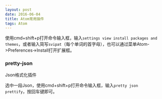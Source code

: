 ```yaml
---
layout: post
date: 2016-06-04
title: Atom常用插件
tags: Atom
---
```


使用cmd+shift+p打开命令输入框，输入`settings view install packages and themes`，或者输入简写`svipat`（每个单词的首字母），也可以通过菜单Atom->Preferences->Install打开扩展框。

### pretty-json
Json格式化插件

选中一段Json，使用cmd+shift+p打开命令输入框，输入`pretty json prettify`，按回车键即可。